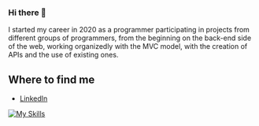 ### Hi there 👋

I started my career in 2020 as a programmer participating in projects from different groups of programmers, from the beginning on the back-end side of the web, working organizedly
with the MVC model, with the creation of APIs and the use of existing ones.

## Where to find me

- [LinkedIn](https://www.linkedin.com/in/rafael-martinez-691539127/)

[![My Skills](https://skillicons.dev/icons?i=php,laravel,c,vim,js,vue,nest,typescript,python,git,html,css&theme=dark&perline=6)](https://www.linkedin.com/in/rafael-martinez-691539127/)


